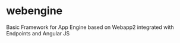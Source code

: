 webengine
=========

Basic Framework for App Engine based on Webapp2 integrated with Endpoints and Angular JS
